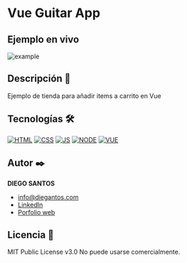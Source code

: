 # Vue Guitar App

## Ejemplo en vivo
![example](https://github.com/diegantos/vue-guitar-app/assets/118907489/16002cde-4924-4f22-b5b6-31169711ddce)

## Descripción 📑

Ejemplo de tienda para añadir items a carrito en Vue

## Tecnologías 🛠
<!-- Iconos sacados de: https://github.com/hendrasob/badges/blob/master/README.md y https://github.com/alexandresanlim/Badges4-README.md-Profile -->
[![HTML](https://img.shields.io/badge/HTML5-E34F26?style=for-the-badge&logo=html5&logoColor=white)](https://es.wikipedia.org/wiki/HTML5)
[![CSS](https://img.shields.io/badge/CSS3-1572B6?style=for-the-badge&logo=css3&logoColor=white)](https://es.wikipedia.org/wiki/CSS)
[![JS](https://img.shields.io/badge/JavaScript-F7DF1E?style=for-the-badge&logo=javascript&logoColor=black)](https://es.wikipedia.org/wiki/JavaScript)
[![NODE](https://img.shields.io/badge/Node.js-339933?style=for-the-badge&logo=nodedotjs&logoColor=white)](https://es.wikipedia.org/wiki/Node)
[![VUE](https://img.shields.io/badge/Vue%20js-35495E?style=for-the-badge&logo=vuedotjs&logoColor=4FC08D)](https://es.wikipedia.org/wiki/React)

## Autor ✒️
**DIEGO SANTOS**

* [info@diegantos.com](mailto:info@diegantos.com?subject=Hello!)
* [LinkedIn](https://www.linkedin.com/in/diegantos/)
* [Porfolio web](https://diegantos.com)
  
## Licencia 📄
MIT Public License v3.0
No puede usarse comercialmente.
